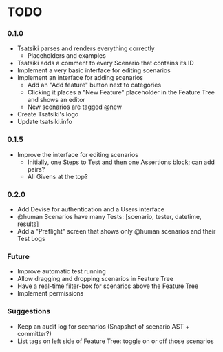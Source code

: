 # TODO

### 0.1.0

 - Tsatsiki parses and renders everything correctly
    - Placeholders and examples
 - Tsatsiki adds a comment to every Scenario that contains its ID
 - Implement a very basic interface for editing scenarios
 - Implement an interface for adding scenarios
    - Add an "Add feature" button next to categories
    - Clicking it places a "New Feature" placeholder in the Feature Tree and shows an editor
    - New scenarios are tagged @new
 - Create Tsatsiki's logo
 - Update tsatsiki.info

### 0.1.5

 - Improve the interface for editing scenarios
    - Initially, one Steps to Test and then one Assertions block; can add pairs?
    - All Givens at the top?

### 0.2.0

 - Add Devise for authentication and a Users interface
 - @human Scenarios have many Tests: [scenario, tester, datetime, results]
 - Add a "Preflight" screen that shows only @human scenarios and their Test Logs

### Future

 - Improve automatic test running
 - Allow dragging and dropping scenarios in Feature Tree
 - Have a real-time filter-box for scenarios above the Feature Tree
 - Implement permissions

### Suggestions

 - Keep an audit log for scenarios (Snapshot of scenario AST + committer?)
 - List tags on left side of Feature Tree: toggle on or off those scenarios
